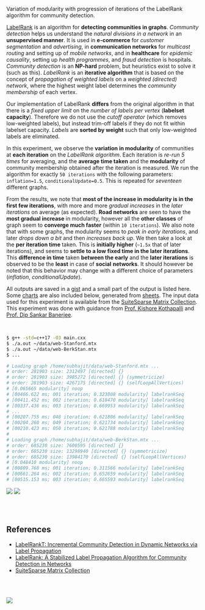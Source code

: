 Variation of modularity with progression of iterations of the LabelRank
algorithm for community detection.

[LabelRank] is an algorithm for **detecting communities in graphs**. *Community*
*detection* helps us understand the *natural divisions in a network* in an
**unsupervised manner**. It is used in **e-commerce** for *customer*
*segmentation* and *advertising*, in **communication networks** for *multicast*
*routing* and setting up of *mobile networks*, and in **healthcare** for
*epidemic causality*, setting up *health programmes*, and *fraud detection* is
hospitals. *Community detection* is an **NP-hard** problem, but heuristics exist
to solve it (such as this). *LabelRank* is an **iterative algorithm** that is
based on the concept of *propagation of weighted labels* on a *weighted*
*(directed) network*, where the highest weight label determines the *community*
*membership* of each vertex.

Our implementation of LabelRank **differs** from the original algorithm in that
there is a *fixed upper limit* on the *number of labels per vertex* (**labelset**
**capacity**). Therefore we do not use the *cutoff operator* (which removes
low-weighted labels), but instead trim-off labels if they do not fit within
labelset capacity. *Labels* are **sorted by weight** such that only low-weighted
labels are eliminated.

In this experiment, we observe the **variation in modularity** of communities at
**each iteration** on the *LabelRank algorithm*. Each iteration is *re-run 5*
*times* for averaging, and the **average time taken** and the **modularity** of
community membership obtained after the iteration is measured. We run the
algorithm for exactly `50 iterations` with the following parameters:
`inflation=1.5`, `conditionalUpdate=0.5`. This is repeated for *seventeen*
different graphs.

From the results, we note that **most of the increase in modularity is in the**
**first few iterations**, with more and more *gradual increases* in the *later*
*iterations* on average (as expected). **Road networks** are seen to have the
**most gradual increase** in modularity, however all the **other classes** of
graph seem to **converge much faster** (within `10 iterations`). We also note
that with some graphs, the modularity seems to *peak in early iterations*, and
later *drops down a bit* and then *increases back up*. We then take a look at
the **per iteration time** taken. This is **initially higher** (`~1.5x` that of
later iterations), and seems to **settle to a low fixed time in the later
iterations**. This **difference in time** taken **between the early** and the
**later iterations** is observed to be the **least** in case of **social**
**networks**. It should however be noted that this behavior may change with a
different choice of parameters (*inflation*, *conditionalUpdate*).

All outputs are saved in a [gist] and a small part of the output is listed here.
Some [charts] are also included below, generated from [sheets]. The input data
used for this experiment is available from the [SuiteSparse Matrix Collection].
This experiment was done with guidance from [Prof. Kishore Kothapalli] and
[Prof. Dip Sankar Banerjee].

<br>

```bash
$ g++ -std=c++17 -O3 main.cxx
$ ./a.out ~/data/web-Stanford.mtx
$ ./a.out ~/data/web-BerkStan.mtx
$ ...

# Loading graph /home/subhajit/data/web-Stanford.mtx ...
# order: 281903 size: 2312497 [directed] {}
# order: 281903 size: 3985272 [directed] {} (symmetricize)
# order: 281903 size: 4267175 [directed] {} (selfLoopAllVertices)
# [0.065665 modularity] noop
# [00466.622 ms; 001 iteration; 0.323808 modularity] labelrankSeq
# [00411.452 ms; 002 iteration; 0.618470 modularity] labelrankSeq
# [00337.436 ms; 003 iteration; 0.669953 modularity] labelrankSeq
# ...
# [00207.755 ms; 048 iteration; 0.621806 modularity] labelrankSeq
# [00204.260 ms; 049 iteration; 0.621734 modularity] labelrankSeq
# [00210.423 ms; 050 iteration; 0.621788 modularity] labelrankSeq
#
# Loading graph /home/subhajit/data/web-BerkStan.mtx ...
# order: 685230 size: 7600595 [directed] {}
# order: 685230 size: 13298940 [directed] {} (symmetricize)
# order: 685230 size: 13984170 [directed] {} (selfLoopAllVertices)
# [0.048410 modularity] noop
# [00809.768 ms; 001 iteration; 0.311566 modularity] labelrankSeq
# [00661.264 ms; 002 iteration; 0.652659 modularity] labelrankSeq
# [00515.153 ms; 003 iteration; 0.665593 modularity] labelrankSeq
```

[![](https://i.imgur.com/vRfVRiv.png)][sheetp]
[![](https://i.imgur.com/pyP1rua.png)][sheetp]

<br>
<br>


## References

- [LabelRankT: Incremental Community Detection in Dynamic Networks via Label Propagation](https://arxiv.org/abs/1305.2006)
- [LabelRank: A Stabilized Label Propagation Algorithm for Community Detection in Networks](https://arxiv.org/abs/1303.0868)
- [SuiteSparse Matrix Collection]

<br>
<br>

[![](https://i.imgur.com/3Xh28zd.jpg)](https://www.youtube.com/watch?v=jabC2s3dlI0)<br>


[Prof. Dip Sankar Banerjee]: https://sites.google.com/site/dipsankarban/
[Prof. Kishore Kothapalli]: https://faculty.iiit.ac.in/~kkishore/
[SuiteSparse Matrix Collection]: https://sparse.tamu.edu
[LabelRank]: https://arxiv.org/abs/1303.0868
[gist]: https://gist.github.com/wolfram77/bdbbca481ab5f5c28e8f0c458fe70bbb
[charts]: https://imgur.com/a/EoSFi7m
[sheets]: https://docs.google.com/spreadsheets/d/1G7_kUnC-08tnzqHFMnuNKb1o-A3_UcHNrNY1hYBKb2k/edit?usp=sharing
[sheetp]: https://docs.google.com/spreadsheets/d/e/2PACX-1vRTgWekRXMQnKceVf5Eq4YrK2ibUxSOU8cRrkoVSEqQGYXPew2sKyWekSaf5FzxMJoWeLuEU6U8tL0U/pubhtml
